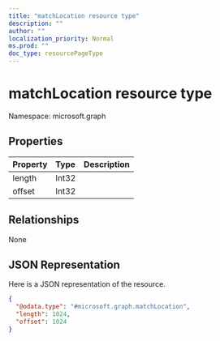 ```yaml
---
title: "matchLocation resource type"
description: ""
author: ""
localization_priority: Normal
ms.prod: ""
doc_type: resourcePageType
---
```


# matchLocation resource type


Namespace: microsoft.graph



## Properties
|Property|Type|Description|
|:---|:---|:---|
|length|Int32||
|offset|Int32||

## Relationships
None

## JSON Representation
Here is a JSON representation of the resource.
<!-- {
  "blockType": "resource",
  "@odata.type": "microsoft.graph.matchLocation"
}
-->
``` json
{
  "@odata.type": "#microsoft.graph.matchLocation",
  "length": 1024,
  "offset": 1024
}
```

